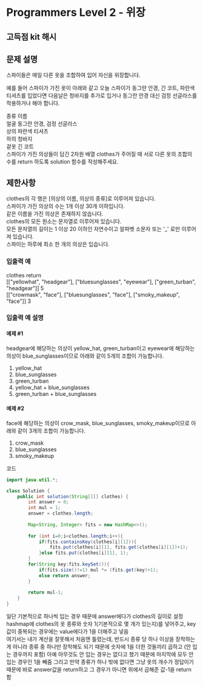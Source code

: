 # Programmers Level 2 - 위장
## 고득점 kit 해시

## 문제 설명   
스파이들은 매일 다른 옷을 조합하여 입어 자신을 위장합니다.     
    
예를 들어 스파이가 가진 옷이 아래와 같고 오늘 스파이가 동그란 안경, 긴 코트, 파란색 티셔츠를 입었다면 다음날은 청바지를 추가로 입거나 동그란 안경 대신 검정 선글라스를 착용하거나 해야 합니다.
    
종류	이름     
얼굴	동그란 안경, 검정 선글라스   
상의	파란색 티셔츠    
하의	청바지    
겉옷	긴 코트     
스파이가 가진 의상들이 담긴 2차원 배열 clothes가 주어질 때 서로 다른 옷의 조합의 수를 return 하도록 solution 함수를 작성해주세요.   
      
## 제한사항 
clothes의 각 행은 [의상의 이름, 의상의 종류]로 이루어져 있습니다.    
스파이가 가진 의상의 수는 1개 이상 30개 이하입니다.    
같은 이름을 가진 의상은 존재하지 않습니다.    
clothes의 모든 원소는 문자열로 이루어져 있습니다.    
모든 문자열의 길이는 1 이상 20 이하인 자연수이고 알파벳 소문자 또는 '_' 로만 이루어져 있습니다.    
스파이는 하루에 최소 한 개의 의상은 입습니다.      
### 입출력 예    
clothes	return           
[["yellowhat", "headgear"], ["bluesunglasses", "eyewear"], ["green_turban", "headgear"]]	5          
[["crowmask", "face"], ["bluesunglasses", "face"], ["smoky_makeup", "face"]]	3         
### 입출력 예 설명       
#### 예제 #1             
headgear에 해당하는 의상이 yellow_hat, green_turban이고 eyewear에 해당하는 의상이 blue_sunglasses이므로 아래와 같이 5개의 조합이 가능합니다.        
   
1. yellow_hat    
2. blue_sunglasses      
3. green_turban     
4. yellow_hat + blue_sunglasses       
5. green_turban + blue_sunglasses        
#### 예제 #2
face에 해당하는 의상이 crow_mask, blue_sunglasses, smoky_makeup이므로 아래와 같이 3개의 조합이 가능합니다.         
        
1. crow_mask       
2. blue_sunglasses        
3. smoky_makeup       

코드

```java
import java.util.*;

class Solution {
    public int solution(String[][] clothes) {
        int answer = 0;
        int mul = 1;
        answer = clothes.length;
        
        Map<String, Integer> fits = new HashMap<>();
        
        for (int i=0;i<clothes.length;i++){
            if(fits.containsKey(clothes[i][1])){          
                fits.put(clothes[i][1], fits.get(clothes[i][1])+1);
            }else fits.put(clothes[i][1], 1);
        }
        for(String key:fits.keySet()){
            if(fits.size()!=1) mul *= (fits.get(key)+1);
            else return answer;
        }
        
        return mul-1;
    }
}

```

일단 기본적으로 하나씩 입는 경우 때문에 answer에다가 clothes의 길이로 설정    
hashmap에 clothes의 옷 종류와 숫자 1(기본적으로 몇 개가 있는지)를 넣어주고, key값이 중복되는 경우에는 value에다가 1을 더해주고 넣음    
여기서는 내가 계산을 잘못해서 처음엔 틀렸는데, 반드시 종류 당 하나 이상을 장착하는 게 아니라 종류 중 하나만 장착해도 되기 때문에 숫자에 1을 더한 것들끼리 곱하고 (안 입는 경우까지 포함) 아예 아무것도 안 입는 경우는 없다고 했기 때문에 마지막에 모두 안 입는 경우인 1을 빼줌 
그리고 만약 종류가 하나 밖에 없다면 그냥 옷의 개수가 정답이기 때문에 바로 answer값을 return하고 그 경우가 아니면 위에서 곱해준 값-1을 return 함 
